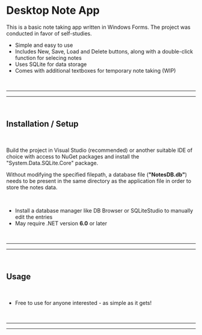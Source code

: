 
# Desktop Note App

This is a basic note taking app written in Windows Forms. The project was conducted in favor of self-studies.

- Simple and easy to use
- Includes New, Save, Load and Delete buttons, along with a double-click function for selecing notes
- Uses SQLite for data storage
- Comes with additional textboxes for temporary note taking (WIP)

<br>

---
---

<br>


## Installation / Setup
<br>

Build the project in Visual Studio (recommended) or another suitable IDE of choice with access to NuGet packages and install the "System.Data.SQLite.Core" package.
<br>

Without modifying the specified filepath, a database file (**"NotesDB.db"**) needs to be present in the same directory as the application file in order to store the notes data.


<br>

- Install a database manager like DB Browser or SQLiteStudio to manually edit the entries
- May require .NET version **6.0** or later


<br>

---
---

<br>


## Usage
<br>

- Free to use for anyone interested - as simple as it gets!


<br>

---
---

<br>